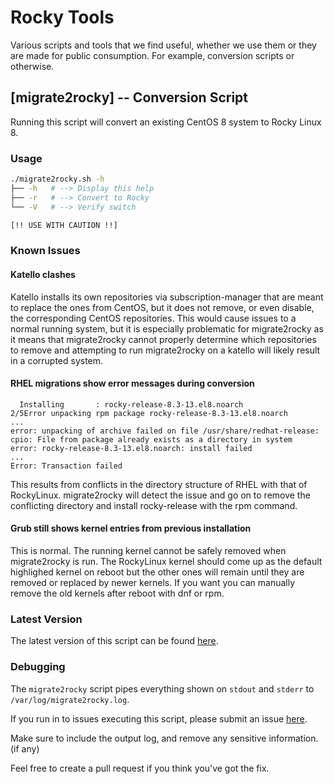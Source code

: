 Rocky Tools
===========

Various scripts and tools that we find useful, whether we use them or they are
made for public consumption. For example, conversion scripts or otherwise.

## [migrate2rocky] -- Conversion Script

Running this script will convert an existing CentOS 8 system to Rocky Linux 8.

### Usage

```bash
./migrate2rocky.sh -h
├── -h   # --> Display this help
├── -r   # --> Convert to Rocky
└── -V   # --> Verify switch

[!! USE WITH CAUTION !!]
```

### Known Issues

#### Katello clashes

Katello installs its own repositories via subscription-manager that are meant to
replace the ones from CentOS, but it does not remove, or even disable, the
corresponding CentOS repositories.  This would cause issues to a normal running
system, but it is especially problematic for migrate2rocky as it means that
migrate2rocky cannot properly determine which repositories to remove and
attempting to run migrate2rocky on a katello will likely result in a corrupted
system.

#### RHEL migrations show error messages during conversion

```
  Installing       : rocky-release-8.3-13.el8.noarch                        2/5Error unpacking rpm package rocky-release-8.3-13.el8.noarch
...
error: unpacking of archive failed on file /usr/share/redhat-release: cpio: File from package already exists as a directory in system
error: rocky-release-8.3-13.el8.noarch: install failed
...
Error: Transaction failed
```

This results from conflicts in the directory structure of RHEL with that of
RockyLinux.  migrate2rocky will detect the issue and go on to remove the
conflicting directory and install rocky-release with the rpm command.

#### Grub still shows kernel entries from previous installation

This is normal.  The running kernel cannot be safely removed when migrate2rocky
is run.  The RockyLinux kernel should come up as the default highlighed kernel
on reboot but the other ones will remain until they are removed or replaced by
newer kernels.  If you want you can manually remove the old kernels after reboot
with dnf or rpm.

### Latest Version

The latest version of this script can be found [here](https://github.com/rocky-linux/rocky-tools/).

### Debugging

The `migrate2rocky` script pipes everything shown on `stdout` and `stderr` to
`/var/log/migrate2rocky.log`.

If you run in to issues executing this script, please submit an issue
[here](https://github.com/rocky-linux/rocky-tools/issues).

Make sure to include the output log, and remove any sensitive information. (if
any)

Feel free to create a pull request if you think you've got the fix.
